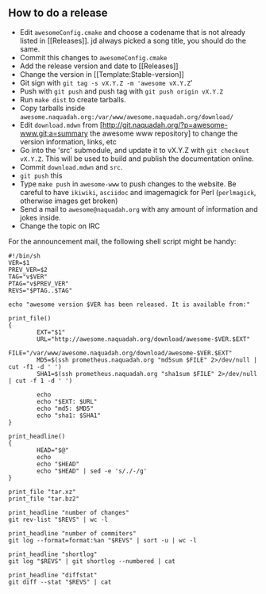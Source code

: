 ## How to do a release

* Edit `awesomeConfig.cmake` and choose a codename that is not already listed in [[Releases]]. jd always picked a song title, you should do the same.
* Commit this changes to `awesomeConfig.cmake`
* Add the release version and date to [[Releases]]
* Change the version in [[Template:Stable-version]]
* Git sign with `git tag -s vX.Y.Z -m 'awesome vX.Y.Z`'
* Push with `git push` and push tag with `git push origin vX.Y.Z`
* Run `make dist` to create tarballs.
* Copy tarballs inside `awesome.naquadah.org:/var/www/awesome.naquadah.org/download/`
* Edit `download.mdwn` from [http://git.naquadah.org/?p=awesome-www.git;a=summary the awesome www repository] to change the version information, links, etc
* Go into the 'src' submodule, and update it to vX.Y.Z with `git checkout vX.Y.Z`. This will be used to build and publish the documentation online.
* Commit `download.mdwn` and `src`.
* `git push` this
* Type `make push` in `awesome-www` to push changes to the website. Be careful to have `ikiwiki`, `asciidoc` and imagemagick for Perl (`perlmagick`, otherwise images get broken)
* Send a mail to `awesome@naquadah.org` with any amount of information and jokes inside.
* Change the topic on IRC

For the announcement mail, the following shell script might be handy:

    #!/bin/sh
    VER=$1
    PREV_VER=$2
    TAG="v$VER"
    PTAG="v$PREV_VER"
    REVS="$PTAG..$TAG"
    
    echo "awesome version $VER has been released. It is available from:"
    
    print_file()
    {
            EXT="$1"
            URL="http://awesome.naquadah.org/download/awesome-$VER.$EXT"
            FILE="/var/www/awesome.naquadah.org/download/awesome-$VER.$EXT"
            MD5=$(ssh prometheus.naquadah.org "md5sum $FILE" 2>/dev/null | cut -f1 -d ' ')
            SHA1=$(ssh prometheus.naquadah.org "sha1sum $FILE" 2>/dev/null | cut -f 1 -d ' ')
    
            echo
            echo "$EXT: $URL"
            echo "md5: $MD5"
            echo "sha1: $SHA1"
    }
    
    print_headline()
    {
            HEAD="$@"
            echo
            echo "$HEAD"
            echo "$HEAD" | sed -e 's/./-/g'
    }
    
    print_file "tar.xz"
    print_file "tar.bz2"
    
    print_headline "number of changes"
    git rev-list "$REVS" | wc -l
    
    print_headline "number of commiters"
    git log --format=format:%an "$REVS" | sort -u | wc -l
    
    print_headline "shortlog"
    git log "$REVS" | git shortlog --numbered | cat
    
    print_headline "diffstat"
    git diff --stat "$REVS" | cat
